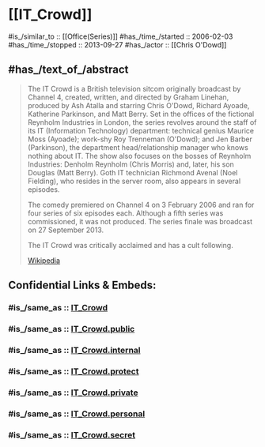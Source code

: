 
# [[IT_Crowd]] 

#is_/similar_to :: [[Office(Series)]] 
#has_/time_/started :: 2006-02-03 
#has_/time_/stopped :: 2013-09-27 
#has_/actor :: [[Chris O'Dowd]] 

## #has_/text_of_/abstract 

> The IT Crowd is a British television sitcom originally broadcast by Channel 4, created, written, and directed by Graham Linehan, produced by Ash Atalla and starring Chris O'Dowd, Richard Ayoade, Katherine Parkinson, and Matt Berry. Set in the offices of the fictional Reynholm Industries in London, the series revolves around the staff of its IT (Information Technology) department: technical genius Maurice Moss (Ayoade); work-shy Roy Trenneman (O'Dowd); and Jen Barber (Parkinson), the department head/relationship manager who knows nothing about IT. The show also focuses on the bosses of Reynholm Industries: Denholm Reynholm (Chris Morris) and, later, his son Douglas (Matt Berry). Goth IT technician Richmond Avenal (Noel Fielding), who resides in the server room, also appears in several episodes.
>
> The comedy premiered on Channel 4 on 3 February 2006 and ran for four series of six episodes each. 
> Although a fifth series was commissioned, it was not produced. 
> The series finale was broadcast on 27 September 2013. 
> 
> The IT Crowd was critically acclaimed and has a cult following.
>
> [Wikipedia](https://en.wikipedia.org/wiki/The%20IT%20Crowd) 


## Confidential Links & Embeds: 

### #is_/same_as :: [IT_Crowd](/_Standards/Society/Communication/Media/Movie/Movie-Genre/Comedy/IT_Crowd.md) 

### #is_/same_as :: [IT_Crowd.public](/_public/Society/Communication/Media/Movie/Movie-Genre/Comedy/IT_Crowd.public.md) 

### #is_/same_as :: [IT_Crowd.internal](/_internal/Society/Communication/Media/Movie/Movie-Genre/Comedy/IT_Crowd.internal.md) 

### #is_/same_as :: [IT_Crowd.protect](/_protect/Society/Communication/Media/Movie/Movie-Genre/Comedy/IT_Crowd.protect.md) 

### #is_/same_as :: [IT_Crowd.private](/_private/Society/Communication/Media/Movie/Movie-Genre/Comedy/IT_Crowd.private.md) 

### #is_/same_as :: [IT_Crowd.personal](/_personal/Society/Communication/Media/Movie/Movie-Genre/Comedy/IT_Crowd.personal.md) 

### #is_/same_as :: [IT_Crowd.secret](/_secret/Society/Communication/Media/Movie/Movie-Genre/Comedy/IT_Crowd.secret.md)

